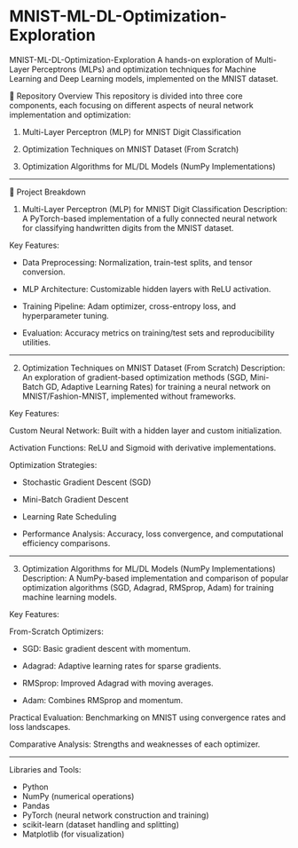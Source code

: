 # MNIST-ML-DL-Optimization-Exploration

MNIST-ML-DL-Optimization-Exploration
A hands-on exploration of Multi-Layer Perceptrons (MLPs) and optimization techniques for Machine Learning and Deep Learning models, implemented on the MNIST dataset.

📂 Repository Overview
This repository is divided into three core components, each focusing on different aspects of neural network implementation and optimization:

1. Multi-Layer Perceptron (MLP) for MNIST Digit Classification

2. Optimization Techniques on MNIST Dataset (From Scratch)

3. Optimization Algorithms for ML/DL Models (NumPy Implementations)

-----

🧩 Project Breakdown
1. Multi-Layer Perceptron (MLP) for MNIST Digit Classification
Description:
A PyTorch-based implementation of a fully connected neural network for classifying handwritten digits from the MNIST dataset.

Key Features:

- Data Preprocessing: Normalization, train-test splits, and tensor conversion.

- MLP Architecture: Customizable hidden layers with ReLU activation.

- Training Pipeline: Adam optimizer, cross-entropy loss, and hyperparameter tuning.

- Evaluation: Accuracy metrics on training/test sets and reproducibility utilities.

---

2. Optimization Techniques on MNIST Dataset (From Scratch)
Description:
An exploration of gradient-based optimization methods (SGD, Mini-Batch GD, Adaptive Learning Rates) for training a neural network on MNIST/Fashion-MNIST, implemented without frameworks.

Key Features:

Custom Neural Network: Built with a hidden layer and custom initialization.

Activation Functions: ReLU and Sigmoid with derivative implementations.

Optimization Strategies:

- Stochastic Gradient Descent (SGD)

- Mini-Batch Gradient Descent

- Learning Rate Scheduling

- Performance Analysis: Accuracy, loss convergence, and computational efficiency comparisons.

---

3. Optimization Algorithms for ML/DL Models (NumPy Implementations)
Description:
A NumPy-based implementation and comparison of popular optimization algorithms (SGD, Adagrad, RMSprop, Adam) for training machine learning models.

Key Features:

From-Scratch Optimizers:

- SGD: Basic gradient descent with momentum.

- Adagrad: Adaptive learning rates for sparse gradients.

- RMSprop: Improved Adagrad with moving averages.

- Adam: Combines RMSprop and momentum.

Practical Evaluation: Benchmarking on MNIST using convergence rates and loss landscapes.

Comparative Analysis: Strengths and weaknesses of each optimizer.

---

Libraries and Tools:
- Python
- NumPy (numerical operations)
- Pandas
- PyTorch (neural network construction and training)
- scikit-learn (dataset handling and splitting)
- Matplotlib (for visualization)

